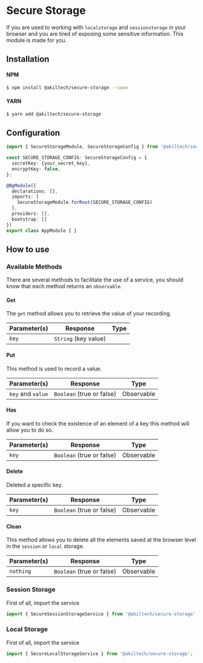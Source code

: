 # Secure Storage

If you are used to working with `localstorage` and `sessionstorage` in your browser and you are tired of exposing some sensitive information. This module is made for you.

## Installation

#### NPM
```sh
$ npm install @akiltech/secure-storage --save
```

#### YARN
```sh
$ yarn add @akiltech/secure-storage
```

## Configuration

```typescript
import { SecureStorageModule, SecureStorageConfig } from '@akiltech/secure-storage';

const SECURE_STORAGE_CONFIG: SecureStorageConfig = {
  secretKey: {your_secret_key},
  encryptKey: false,
};

@NgModule({
  declarations: [],
  imports: [
    SecureStorageModule.forRoot(SECURE_STORAGE_CONFIG)
  ],
  providers: [],
  bootstrap: []
})
export class AppModule { }
```

## How to use

### Available Methods

There are several methods to facilitate the use of a service, you should know that each method returns an `observable`.

#### Get

The `get` method allows you to retrieve the value of your recording.

| Parameter(s) | Response | Type |
|--------------|----------|------|
| `key` | `String` (key value) |


#### Put

This method is used to record a value.

| Parameter(s) | Response | Type |
|--------------|----------|------|
| `key` and `value` | `Boolean` (true or false) | Observable |

#### Has

If you want to check the existence of an element of a key this method will allow you to do so.

| Parameter(s) | Response | Type |
|--------------|----------|------|
| `key` | `Boolean` (true or false) | Observable |

#### Delete

Deleted a specific key.

| Parameter(s) | Response | Type |
|--------------|----------|------|
| `key` | `Boolean` (true or false) | Observable |

#### Clean 

This method allows you to delete all the elements saved at the browser level in the `session` or `local` storage.

| Parameter(s) | Response | Type |
|--------------|----------|------|
| `nothing` | `Boolean` (true or false) | Observable |

### Session Storage

First of all, import the service

```typescript
import { SecureSessionStorageService } from '@akiltech/secure-storage';
```

### Local Storage

First of all, import the service

```typescript
import { SecureLocalStorageService } from '@akiltech/secure-storage';
```

